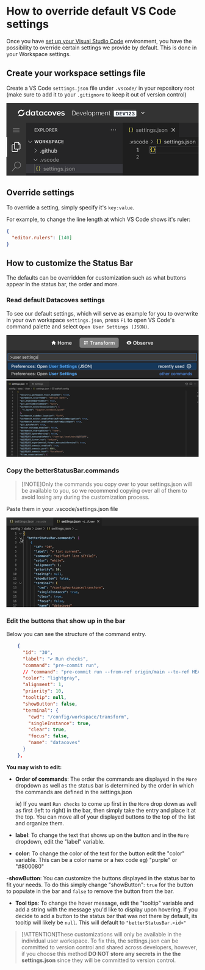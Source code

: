 # How to override default VS Code settings

Once you have [set up your Visual Studio Code](/how-tos/datacoves/transform/initial) environment, you have the possibility to override certain settings we provide by default. This is done in your Workspace settings.

## Create your workspace settings file

Create a VS Code `settings.json` file under `.vscode/` in your repository root (make sure to add it to your `.gitignore` to keep it out of version control)

![](../assets/create_workspace_settings.png)

## Override settings

To override a setting, simply specify it's `key:value`.

For example, to change the line length at which VS Code shows it's ruler:

```json
{
  "editor.rulers": [140]
}
```

## How to customize the Status Bar

The defaults can be overridden for customization such as what buttons appear in the status bar, the order and more.

### Read default Datacoves settings

To see our default settings, which will serve as example for you to overwrite in your own workspace `settings.json`, press `F1` to open VS Code's command palette and select `Open User Settings (JSON)`.

![Open User Settings](../assets/open_user_settings.png)
![User Settings JSON](../assets/user_settings_json.png)

### Copy the betterStatusBar.commands
>[!NOTE]Only the commands you copy over to your settings.json will be available to you, so we recommend copying over all of them to avoid losing any during the customization process. 

Paste them in your .vscode/settings.json file

![Copy Button Commands](../assets/vscode_copy_buttons.gif)

### Edit the buttons that show up in the bar

Below you can see the structure of the command entry.

```JSON
    {
      "id": "30",
      "label": "✔️ Run checks",
      "command": "pre-commit run",
      // "command": "pre-commit run --from-ref origin/main --to-ref HEAD",
      "color": "lightgray",
      "alignment": 1,
      "priority": 10,
      "tooltip": null,
      "showButton": false,
      "terminal": {
        "cwd": "/config/workspace/transform",
        "singleInstance": true,
        "clear": true,
        "focus": false,
        "name": "datacoves"
      }
    },
```
**You may wish to edit:**

- **Order of commands**: The order the commands are displayed in the `More` dropdown as well as the status bar is determined by the order in which the commands are defined in the settings.json
  
  ie) If you want `Run checks` to come up first in the `More` drop down as well as first (left to right) in the bar, then simply take the entry and place it at the top. You can move all of your displayed buttons to the top of the list and organize them.
  
- **label**: To change the text that shows up on the button and in the `More` dropdown, edit the "label" variable.
  
- **color**: To change the color of the text for the button edit the "color" variable. This can be a color name or a hex code eg) "purple" or "#800080"
  
-**showButton**: You can customize the buttons displayed in the status bar to fit your needs. To do this simply change "showButton": `true` for the button to populate in the bar and `false` to remove the button from the bar.
  
- **Tool tips**: To change the hover message, edit the "tooltip" variable and add a string with the message you'd like to display upon hovering. If you decide to add a button to the status bar that was not there by default, its tooltip will likely be `null`. This will default to `"betterStatusBar.<id>"`

>[!ATTENTION]These customizations will only be available in the individual user workspace. To fix this, the settings.json can be committed to version control and shared across developers, however, if you choose this method **DO NOT store any secrets in the the settings.json** since they will be committed to version control.
